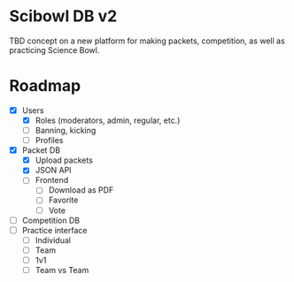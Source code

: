 # Scibowl DB v2
TBD concept on a new platform for making packets, competition, as well as practicing Science Bowl.

# Roadmap
- [x] Users
  - [x] Roles (moderators, admin, regular, etc.)
  - [ ] Banning, kicking
  - [ ] Profiles
- [x] Packet DB
  - [x] Upload packets
  - [x] JSON API
  - [ ] Frontend
    - [ ] Download as PDF
    - [ ] Favorite
    - [ ] Vote
- [ ] Competition DB
- [ ] Practice interface
  - [ ] Individual
  - [ ] Team
  - [ ] 1v1
  - [ ] Team vs Team
